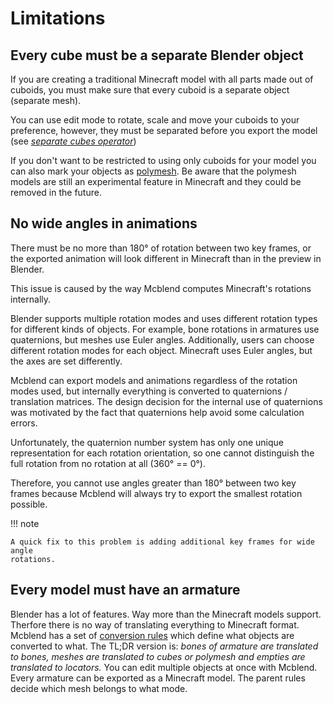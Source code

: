 # Limitations

## Every cube must be a separate Blender object
If you are creating a traditional Minecraft model with all parts made out of
cuboids, you must make sure that every cuboid is a separate object (separate mesh).

You can use edit mode to rotate, scale and move your cuboids to your preference,
however, they must be separated before you export the model
(see *[separate cubes operator](../gui/#mesh-transformations-panel)*)

If you don't want to be restricted to using only cuboids for your model you can
also mark your objects as [polymesh](../gui#object-properties).
Be aware that the polymesh models are still an experimental feature in
Minecraft and they could be removed in the future.

## No wide angles in animations
There must be no more than 180° of rotation between two key frames, or the exported
animation will look different in Minecraft than in the preview in Blender.

This issue is caused by the way Mcblend computes Minecraft's rotations
internally.

Blender supports multiple rotation modes and uses different rotation types for
different kinds of objects. For example, bone rotations in armatures use
quaternions, but meshes use Euler angles. Additionally, users can choose
different rotation modes for each object. Minecraft uses Euler angles, but the
axes are set differently.

Mcblend can export models and animations regardless of the rotation modes used,
but internally everything is converted to quaternions / translation matrices.
The design decision for the internal use of quaternions was motivated by the
fact that quaternions help avoid some calculation errors.

Unfortunately, the quaternion number system has only one unique representation
for each rotation orientation, so one cannot distinguish the full rotation from no
rotation at all (360° == 0°).

Therefore, you cannot use angles greater than 180° between two key frames
because Mcblend will always try to export the smallest rotation possible.

!!! note

    A quick fix to this problem is adding additional key frames for wide angle
    rotations.


## Every model must have an armature
Blender has a lot of features. Way more than the Minecraft models support.
Therfore there is no way of translating everything to Minecraft format. Mcblend
has a set of [conversion rules](../conversion_rules/) which define what
objects are converted to what. The TL;DR version is: *bones of armature
are translated to bones, meshes are translated to cubes or polymesh and
empties are translated to locators.* You can edit multiple objects at once
with Mcblend. Every armature can be exported as a Minecraft model. The parent
rules decide which mesh belongs to what mode.

